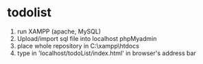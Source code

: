 # todolist
1. run XAMPP (apache, MySQL)
2. Upload/import sql file into localhost phpMyadmin
3. place whole repository in C:\xampp\htdocs
4. type in 'localhost/todoList/index.html' in browser's address bar
